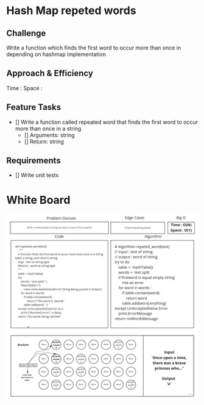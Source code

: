 # Hash Map repeted words

## Challenge

Write a function which finds the first word to occur more than once in
depending on hashmap implementation

## Approach & Efficiency

Time :
Space : 

## Feature Tasks

* [] Write a function called repeated word that finds the first word to occur more than once in a string
    - [] Arguments: string
    - [] Return: string

## Requirements

* [] Write unit tests
# White Board

![Hash Map repeted words](whiteboard.jpg)

